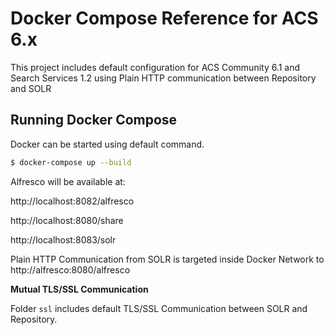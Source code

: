 # Docker Compose Reference for ACS 6.x

This project includes default configuration for ACS Community 6.1 and Search Services 1.2 using Plain HTTP communication between Repository and SOLR

## Running Docker Compose

Docker can be started using default command.

```bash
$ docker-compose up --build
```

Alfresco will be available at:

http://localhost:8082/alfresco

http://localhost:8080/share

http://localhost:8083/solr

Plain HTTP Communication from SOLR is targeted inside Docker Network to http://alfresco:8080/alfresco


**Mutual TLS/SSL Communication**

Folder `ssl` includes default TLS/SSL Communication between SOLR and Repository.
